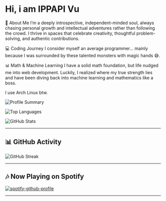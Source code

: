 # Hi, i am IPPAPI Vu

🌌 About Me
I’m a deeply introspective, independent-minded soul, always chasing personal growth and intellectual adventures rather than following the crowd. I thrive in spaces that celebrate creativity, thoughtful problem-solving, and authentic contributions.

💻 Coding Journey
I consider myself an average programmer… mainly because I was surrounded by these talented monsters with magic hands 😅.

📊 Math & Machine Learning
I have a solid math foundation, but life nudged me into web development. Luckily, I realized where my true strength lies and have been diving back into machine learning and mathematics like a boss.

I use Arch Linux btw.

<!-- Profile Summary Cards -->
![Profile Summary](https://github-profile-summary-cards.vercel.app/api/cards/profile-details?username=ippapi&theme=radical)

<!-- Top Languages -->
![Top Languages](https://github-readme-stats.vercel.app/api/top-langs/?username=ippapi&layout=compact&theme=radical)

<!-- GitHub Stats -->
![GitHub Stats](https://github-readme-stats.vercel.app/api?username=ippapi&show_icons=true&theme=radical)

---

## 📊 GitHub Activity  

![GitHub Streak](https://github-readme-streak-stats.herokuapp.com/?user=ippapi&theme=radical)

---

## 🎶 Now Playing on Spotify  

[![spotify-github-profile](https://spotify-github-profile.kittinanx.com/api/view?uid=31gaudiikq7fivlcanxdls23pvw4&cover_image=true&theme=default&show_offline=false&background_color=121212&interchange=false&bar_color=53b14f&bar_color_cover=false)](https://github.com/kittinan/spotify-github-profile)

---
